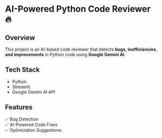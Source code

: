 # AI-Powered Python Code Reviewer 🔥

## Overview
This project is an AI-based code reviewer that detects **bugs, inefficiencies, and improvements** in Python code using **Google Gemini AI**.

##  Tech Stack
- Python
- Streamlit
- Google Gemini AI API

## Features
✅ Bug Detection  
✅ AI-Powered Code Fixes  
✅ Optimization Suggestions  

